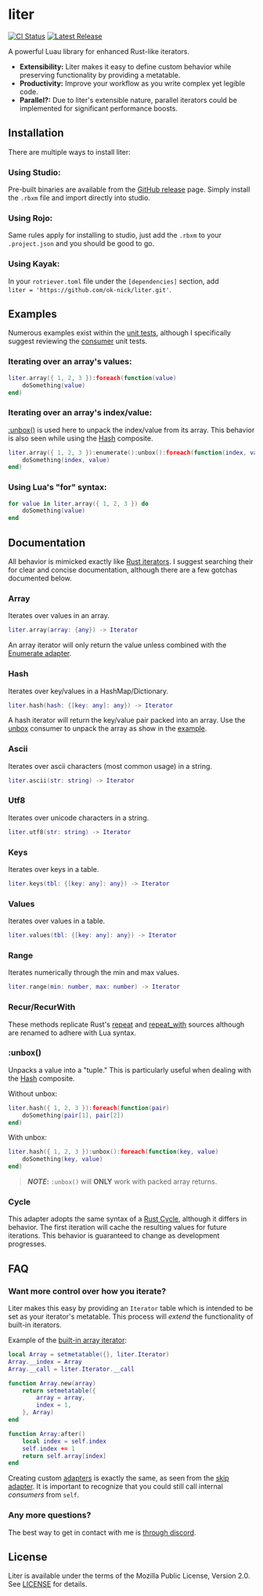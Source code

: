 # liter
[![CI Status](https://img.shields.io/github/workflow/status/ok-nick/liter/Build)](https://github.com/ok-nick/liter/actions?query=workflow%3ABuild)
[![Latest Release](https://img.shields.io/github/release/ok-nick/liter)](https://github.com/ok-nick/liter/releases/latest)

A powerful Luau library for enhanced Rust-like iterators.
- **Extensibility:** Liter makes it easy to define custom behavior while preserving functionality by providing a metatable.
- **Productivity:** Improve your workflow as you write complex yet legible code.
- **Parallel?:** Due to liter's extensible nature, parallel iterators could be implemented for significant performance boosts.

## Installation
There are multiple ways to install liter:
### Using Studio:
Pre-built binaries are available from the [GitHub release](https://github.com/ok-nick/solved/releases) page. Simply install the `.rbxm` file and import directly into studio.
### Using Rojo:
Same rules apply for installing to studio, just add the `.rbxm` to your `.project.json`  and you should be good to go.
### Using Kayak:
In your `rotriever.toml` file under the `[dependencies]` section, add\
`liter = 'https://github.com/ok-nick/liter.git'`.

## Examples
Numerous examples exist within the [unit tests](https://github.com/ok-nick/liter/tree/main/test/tests), although I specifically suggest reviewing the [consumer](https://github.com/ok-nick/liter/blob/main/test/tests/Consumers.spec.lua) unit tests.

### Iterating over an array's values:
```lua
liter.array({ 1, 2, 3 }):foreach(function(value)
	doSomething(value)
end)
```

### Iterating over an array's index/value:
[:unbox()](README.md#unbox) is used here to unpack the index/value from its array. This behavior is also seen while using the [Hash](README.md#Hash) composite.
```lua
liter.array({ 1, 2, 3 }):enumerate():unbox():foreach(function(index, value)
	doSomething(index, value)
end)
```

### Using Lua's "for" syntax:
```lua
for value in liter.array({ 1, 2, 3 }) do
	doSomething(value)
end
```

## Documentation
All behavior is mimicked exactly like [Rust iterators](https://doc.rust-lang.org/std/iter/trait.Iterator.html). I suggest searching their for clear and concise documentation, although there are a few gotchas documented below.

### Array
Iterates over values in an array.
```lua
liter.array(array: {any}) -> Iterator
```
An array iterator will only return the value unless combined with the [Enumerate adapter](https://github.com/ok-nick/liter/blob/main/src/Adapters/Enumerate.lua).

### Hash
Iterates over key/values in a HashMap/Dictionary.
```lua
liter.hash(hash: {[key: any]: any}) -> Iterator
```
A hash iterator will return the key/value pair packed into an array. Use the [unbox](README.md#unbox) consumer to unpack the array as show in the [example](README.md#Examples).

### Ascii
Iterates over ascii characters (most common usage) in a string.
```lua
liter.ascii(str: string) -> Iterator
```

### Utf8
Iterates over unicode characters in a string.
```lua
liter.utf8(str: string) -> Iterator
```

### Keys
Iterates over keys in a table.
```lua
liter.keys(tbl: {[key: any]: any}) -> Iterator
```

### Values
Iterates over values in a table.
```lua
liter.values(tbl: {[key: any]: any}) -> Iterator
```

### Range
Iterates numerically through the min and max values.
```lua
liter.range(min: number, max: number) -> Iterator
```

### Recur/RecurWith
These methods replicate Rust's [repeat](https://doc.rust-lang.org/std/iter/fn.repeat.html) and [repeat_with](https://doc.rust-lang.org/std/iter/fn.repeat_with.html) sources although are renamed to adhere with Lua syntax.

### :unbox()
Unpacks a value into a "tuple." This is particularly useful when dealing with the [Hash](README.md#Hash) composite.

Without unbox:
```lua
liter.hash({ 1, 2, 3 }):foreach(function(pair)
	doSomething(pair[1], pair[2])
end)
```
With unbox:
```lua
liter.hash({ 1, 2, 3 }):unbox():foreach(function(key, value)
	doSomething(key, value)
end)
```
> **_NOTE_:** `:unbox()` will **ONLY** work with packed array returns.

### Cycle
This adapter adopts the same syntax of a [Rust Cycle](https://doc.rust-lang.org/std/iter/trait.Iterator.html#method.cycle), although it differs in behavior. The first iteration will cache the resulting values for future iterations. This behavior is guaranteed to change as development progresses.

## FAQ
### Want more control over how you iterate?
Liter makes this easy by providing an `Iterator` table which is intended to be set as your iterator's metatable. This process will *extend* the functionality of built-in iterators.

Example of the [built-in array iterator](https://github.com/ok-nick/liter/blob/main/src/Composites/Array.lua):
```lua
local Array = setmetatable({}, liter.Iterator)
Array.__index = Array
Array.__call = liter.Iterator.__call

function Array.new(array)
	return setmetatable({
		array = array,
		index = 1,
	}, Array)
end

function Array:after()
	local index = self.index
	self.index += 1
	return self.array[index]
end
```
Creating custom [adapters](https://github.com/ok-nick/liter/tree/main/src/Adapters) is exactly the same, as seen from the [skip adapter](https://github.com/ok-nick/liter/blob/main/src/Adapters/Skip.lua). It is important to recognize that you could still call internal *consumers* from `self`.

### Any more questions?
The best way to get in contact with me is [through discord](https://discord.gg/w9Bc6xH7uC).

## License
Liter is available under the terms of the Mozilla Public License, Version 2.0. See [LICENSE](LICENSE) for details.
